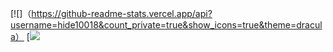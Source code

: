 [![]（https://github-readme-stats.vercel.app/api?username=hide10018&count_private=true&show_icons=true&theme=dracula）
[![](https://github-readme-stats.vercel.app/api/top-langs/?username=hide10018&layout=compact&theme=dracula)
